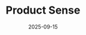 ---
title: "Product Sense"
featured_image: "/images/computer.jpg"
description: "Product Collections"
date: 2025-09-15
draft: false
---